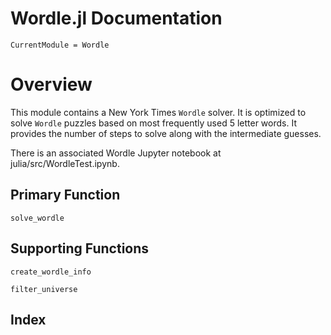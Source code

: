 # Wordle.jl Documentation

```@meta
CurrentModule = Wordle
```

# Overview
This module contains a New York Times `Wordle` solver.
It is optimized to solve `Wordle` puzzles based on most
frequently used 5 letter words.
It provides the number of steps to solve along with the
intermediate guesses.

There is an associated Wordle Jupyter notebook at 
julia/src/WordleTest.ipynb.


## Primary Function

```@docs
solve_wordle
```

## Supporting Functions

```@docs
create_wordle_info
```

```@docs
filter_universe
```



## Index

```@index
```

